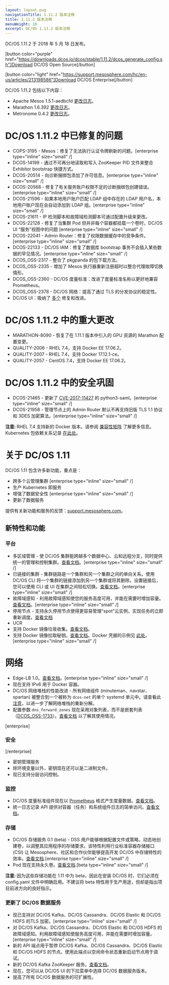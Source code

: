```yaml
---
layout: layout.pug
navigationTitle: 1.11.2 版本注释
title: 1.11.2 版本注释
menuWeight: 10
excerpt: DC/OS 1.11.2 版本注释
---
```


DC/OS 1.11.2 于 2018 年 5 月 18 日发布。

[button color="purple" href="https://downloads.dcos.io/dcos/stable/1.11.2/dcos_generate_config.sh"]Download DC/OS Open Source[/button]

[button color="light" href="https://support.mesosphere.com/hc/en-us/articles/213198586"]Download DC/OS Enterprise[/button]

DC/OS 1.11.2 包括以下内容：

- Apache Mesos 1.5.1-aedbcfd [更改日志](https://github.com/apache/mesos/blob/aedbcfd/CHANGELOG)。
- Marathon 1.6.392 [更改日志](https://github.com/dcos/dcos/pull/2678)。
- Metronome 0.4.2 [更改日志](https://github.com/dcos/metronome/releases/tag/v0.4.2)。


# DC/OS 1.11.2 中已修复的问题

- COPS-3195 - Mesos：修复了无法执行认证令牌刷新的问题。[enterprise type="inline" size="small" /]
- DCOS-14199 - 通过不可再分地读取和写入 ZooKeeper PID 文件来整合 Exhibitor bootstrap 快捷方式。
- DCOS-20514 - 向诊断捆绑包添加了许可信息。[enterprise type="inline" size="small" /]
- DCOS-20568 - 修复了有关服务账户权限不足的诊断捆绑包创建错误。[enterprise type="inline" size="small" /]
- DCOS-21596 - 如果本地用户账户匹配 LDAP 组中存在的 LDAP 用户名，本地用户账户现在会自动添加到 LDAP 组。[enterprise type="inline" size="small" /]
- DCOS-21611 - IP 检测脚本和故障域检测脚本可通过配置升级来更改。
- DCOS-22128 - 修复了当集群 Pod 但并非每个容器都挂载一个卷时，DC/OS UI “服务”视图中的问题 [enterprise type="inline" size="small" /]
- DCOS-22041 - Admin Router：修复了权限数据缓存中的竞争条件。[enterprise type="inline" size="small" /]
- DCOS-22133 - DC/OS IAM：修复了数据库 bootstrap 事务不会插入某些数据的罕见情况。[enterprise type="inline" size="small" /]
- DCOS_OSS-2317 - 整合了 pkgpanda 的包下载方法。
- DCOS_OSS-2335 - 增加了 Mesos 执行器重新注册超时以整合代理故障切换情形。
- DCOS_OSS-2360 - DC/OS 度量标准：改进了度量标准名称以更好地兼容 Prometheus。
- DCOS_OSS-2378 - DC/OS 网络：提高了通过 TLS 的分发协议的稳定性。
- DC/OS UI：吸纳了 [多个](https://github.com/dcos/dcos/pull/2799) 修复和改进。


# DC/OS 1.11.2 中的重大更改

- MARATHON-8090 - 恢复了在 1.11.1 版本中引入的 GPU 资源的 Marathon 配置变更。
- QUALITY-2006 - RHEL 7.4，支持 Docker EE 17.06.2。
- QUALITY-2007 - RHEL 7.4，支持 Docker 17.12.1-ce。
- QUALITY-2057 - CentOS 7.4，支持 Docker EE 17.06.2。

# DC/OS 1.11.2 中的安全巩固

- DCOS-21465 - 更新了 [CVE-2017-11427](https://www.kb.cert.org/vuls/id/475445) 的 python3-saml。[enterprise type="inline" size="small" /] 
- DCOS-21958 - 管理节点上的 Admin Router 默认不再支持旧版 TLS 1.1 协议和 3DES 加密算法。[enterprise type="inline" size="small" /] 


<p class="message--note"><strong>注意: </strong> 
RHEL 7.4 支持新的 Docker 版本。请参阅 <a href="https://docs.mesosphere.com/version-policy/">兼容性矩阵</a> 了解更多信息。
Kubernetes 包依赖关系记录 <a href="https://docs.mesosphere.com/services/kubernetes/1.2.0-1.10.5/install">在此处</a>。</p>


# 关于 DC/OS 1.11

DC/OS 1.11 包含许多新功能，重点是：
- 跨多个云管理集群 [enterprise type="inline" size="small" /]
- 生产 Kubernetes 即服务
- 增强了数据安全性 [enterprise type="inline" size="small" /]
- 更新了数据服务

提供有关新功能和服务的反馈：[support.mesosphere.com](https://support.mesosphere.com)。


## 新特性和功能

### 平台
- 多区域管理 - 使 DC/OS 集群能跨越多个数据中心、云和远程分支，同时提供统一的管理和控制集群。[查看文档](/mesosphere/dcos/cn/1.11/deploying-services/fault-domain-awareness/)。[enterprise type="inline" size="small" /]
- 已链接的集群 - 集群链路是一个集群和另一个集群之间的单向关系。使用 DC/OS CLI 将一个集群的链接添加到另一个集群或将其删除。设置链接后，您可以使用 CLI 或 UI 在集群之间轻松切换。[查看文档](/mesosphere/dcos/cn/1.11/administering-clusters/multiple-clusters/cluster-links/)。[enterprise type="inline" size="small" /]
 - 故障域感知 - 利用故障域感知使您的服务高度可用，并能在需要时增加容量。[查看文档](/mesosphere/dcos/cn/1.11/deploying-services/fault-domain-awareness/)。[enterprise type="inline" size="small" /]
- 停用节点 - 支持永久停用节点使得更容易管理“spot”云实例，实现任务的立即重新调度。[查看文档](/mesosphere/dcos/cn/1.11/hybrid-cloud/features/decommission-nodes/)
- UCR
 - 支持 Docker 镜像垃圾收集。[查看文档](/mesosphere/dcos/cn/1.11/deploying-services/containerizers/)。
 - 支持 Docker 镜像拉取秘钥。[查看文档](/mesosphere/dcos/cn/1.11/deploying-services/containerizers/)。Docker 凭据的示例见 [此处](/mesosphere/dcos/cn/1.11/installing/production/deploying-dcos/configuration/examples/#docker-credentials)。[enterprise type="inline" size="small" /]

# 网络
- Edge-LB 1.0。[查看文档](https://docs.mesosphere.com/services/edge-lb/1.0/)。[enterprise type="inline" size="small" /]
- 现在支持 IPv6 用于 Docker 容器。
- DC/OS 网络堆栈的性能改进 - 所有网络组件 (minuteman、navstar、spartan) 被整合到一个被称为 `dcos-net` 的单个 systemd 单元中。请查看此 [注意](/mesosphere/dcos/cn/1.11/networking/#a-note-on-software-re-architecture)，以进一步了解网络堆栈的重新分解。
- 配置参数 `dns_forward_zones` 现在采用对象列表，而不是嵌套列表（[DCOS_OSS-1733](https://jira.mesosphere.com/browse/DCOS_OSS-1733)）。[查看文档](/mesosphere/dcos/cn/1.11/installing/production/advanced-configuration/configuration-reference/#dns-forward-zones) 以了解其使用情况。

[enterprise]
### 安全
[/enterprise]
- 密钥管理服务
 - 除环境变量以外，密钥现在还可以是二进制文件。
 - 现已支持分层访问控制。

### 监控
- DC/OS 度量标准组件现在以 [Prometheus](https://prometheus.io/docs/instrumenting/exposition_formats/) 格式产生度量数据。[查看文档](/mesosphere/dcos/cn/1.11/metrics/)。
- 统一日志记录 API 提供对容器（任务）和系统组件日志的简单访问。[查看文档](/mesosphere/dcos/cn/1.11/monitoring/logging/logging-api/logging-v2/)。

### 存储
- DC/OS 存储服务 0.1 (beta) - DSS 用户能够根据配置文件或策略，动态地创建卷，以调整其应用程序的存储要求。该特性利用行业标准容器存储接口 (CSI) 让 Mesosphere、社区和合作伙伴能够提高开发 DC/OS 中存储特性的效率。[查看文档](https://docs.mesosphere.com/services/storage/latest/).[enterprise type="inline" size="small" /]
- Pod 现在支持永久卷。[查看文档](/mesosphere/dcos/cn/1.11/deploying-services/pods/).[beta type="inline" size="small" /]

<p class="message--note"><strong>注意: </strong> 因为这些存储功能在 1.11 中为 beta，因此在安装 DC/OS 时，它们必须在config.yaml 文件中明确启用。不建议将 beta 特性用于生产用途，但却是指出项目前进方向的良好指示。</p>

### 更新了 DC/OS 数据服务
- 现已支持对 DC/OS Kafka、DC/OS Cassandra、DC/OS Elastic 和 DC/OS HDFS 的TLS 加密。[enterprise type="inline" size="small" /]
- 对 DC/OS Kafka、DC/OS Cassandra、DC/OS Elastic 和 DC/OS HDFS 的故障域感知。利用故障域感知使服务高度可用，并能在需要时增加容量。[enterprise type="inline" size="small" /]
- 新的 API 端点用于暂停 DC/OS Kafka、DC/OS Cassandra、DC/OS Elastic 和 DC/OS HDFS 的节点。使用此端点以空闲命令状态重新启动节点用于调试。
- 新的 DC/OS Kafka ZooKeeper 服务。[查看文档](/mesosphere/dcos/cn/services/kafka-zookeeper/)。
- 现在，您可以从 DC/OS UI 的下拉菜单中选择 DC/OS 数据服务版本。
- 提高了所有 DC/OS 数据服务的可扩展性。


